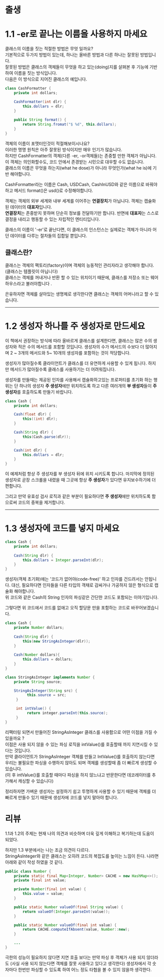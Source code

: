 # 출생

# 1.1 -er로 끝나는 이름을 사용하지 마세요

클래스의 이름을 짓는 적절한 방법은 무엇 일까요?  
기본적으로 두가지 방법이 있는데, 하나는 올바른 방법과 다른 하나는 잘못된 방법입니다.  
잘못된 방법은 클래스의 객체들이 무엇을 하고 있는(doing)지를 살펴본 후 기능에 기반하여 이름을 짓는 방식입니다.  
다음은 이 방식으로 지어진 클래스의 예입니다.

```java
class CashFormatter { 
    private int dollars;

    CashFormatter(int dlr) { 
        this.dollars = dlr;
    }
    
    public String format() {
        return String.fromat("$ %d", this.dollars);
    }
}
```

객체의 이름이 포맷터인것이 적절해보이시나요?  
이러한 명명 원칙은 아주 잘못된 방식이지만 매우 인기가 많습니다.  
하지만 CashFormatter의 객체(다른 -er, -or객체들)는 존중할 만한 객체가 아닙니다. 이 객체는 의인화할수도, 코드 안에서 존경받는 시민으로 대우할 수도 없습니다.  
클래스의 이름은 무엇을 하는지(what he dose)가 아니라 무엇인가(what he is)에 기반 해야합니다.

CashFormatter라는 이름은 Cash, USDCash, CashInUSD와 같은 이름으로 바꿔야 하고 메서드 format()은 usd()로 수정해야합니다.

객체는 객체의 외부 세계와 내부 세계를 이어주는 **연결장치**가 아닙니다. 객체는 캡슐화된 데이터의 **대표자**입니다.  
**연결장치**는 존중받지 못하며 단순히 정보를 전달하기만 합니다. 반면에 **대표자**는 스스로 결정을 내리고 행동할 수 있는 자립적인 엔티티입니다.

클래스의 이름이 '-er'로 끝난다면, 이 클래스의 인스턴스는 실제로는 객체가 아니라 어던 데이터를 다루는 절차들의 집합일 뿐입니다.

## 클래스란?

클래스는 객체의 팩토리(factory)이며 객체의 능동적인 관리자라고 생각해야 합니다. (클래스는 템플릿이 아닙니다)  
클래스는 객체를 꺼내거나 반환 할 수 있는 위치이기 때문에, 클래스를 저장소 또는 웨어하우스라고 불러야합니다 .

은유하자면 객체를 살아있는 생명체로 생각한다면 클래스는 객체의 어머니라고 할 수 있습니다. 

---

# 1.2 생성자 하나를 주 생성자로 만드세요

이 책에서 권장하는 방식에 따라 올바르게 클래스를 설계한다면, 클래스는 많은 수의 생성자와 적은 수의 메서드를 포함할 것입니다. 생성자의 수가 메서드의 수보다 더 많아지며 2 ~ 3개의 메서드와 5~ 10개의 생성자를 포함하는 것이 적당합니다.

생성자가 많아질수록 클라이언트가 클래스를 더 유연하게 사용할 수 있게 됩니다. 하지만 메서드가 많아질수록 클래스를 사용하기는 더 어려워집니다.

생성자를 만들때는 제공된 인자를 사용해서 캡슐화하고있는 프로퍼티를 초기화 하는 행위는 단 하나의 생성자 **주 생성자**에만 위치하도록 하고 다른 여러개의 **부 생성자**들이 **주 생성자**를 호출하도록 만들기 바랍니다.

```java
class Cash { 
    private int dollars;

    Cash(float dlr) { 
        this((int) dlr);
    }

    Cash(String dlr) {
        this(Cash.parse(dlr));
    }

    Cash(int dlr) { 
        this.dollars = dlr;
    }
}
```

이 예제처럼 항상 주 생성자를 부 생성자 뒤에 위치 시키도록 합니다. 마지막에 정의된 생성자로 곧장 스크롤을 내렸을 때 그곳에 항상 **주 생성자**가 있다면 유지보수하기에 더 편합니다.  

그리고 만약 유효성 검사 로직과 같은 부분이 필요하다면 **주 생성자**에만 위치하도록 함으로써 코드의 중복을 제거합니다.

---

# 1.3 생성자에 코드를 넣지 마세요

```java
class Cash { 
    private int dollars;
    
    Cash(String dlr) {
        this.dollars = Integer.parseInt(dlr); 
    }
}
```

생성자(객체 초기화)에는 '코드가 없어야(code-free)' 하고 인자를 건드려서는 안됩니다. 대신, 필요하다면 인자들을 다른 타입의 객채로 감싸거나 가공하지 않은 형식으로 캡슐화 해야합니다.  
위 코드와 같은 Cash의 String 인자의 파싱같은 간단한 코드도 포함되는 이야기입니다.

그렇다면 위 코드에서 코드를 없애고 오직 할당문 만을 포함하는 코드로 바꾸어보겠습니다.

```java
class Cash { 
    private Number dollars;
    
    Cash(String dlr) {
        this(new StringAsInteger(dlr)); 
    }
    
    Cash(Number dollars){
        this.dollars = dollars; 
    }
}

class StringAsInteger implements Number { 
    private String source;

    StringAsInteger(String src) {
          this.source = src;
     }

     int intValue() {
          return integer.parseInt(this.source);
     }
}
```

리팩터링 되면서 만들어진 StringAsInteger 클래스를 사용함으로 어떤 이점을 가질 수 있을까요 ?  
이점은 사용 되지 않을 수 있는 파싱 로직을 intValue()를 호출할때 까지 지연시킬 수 있다는 것입니다.  
만약 클라이언트가 StringAsInteger 객체를 만들고 IntValue()를 호출하지 않는다면 우리는 불필요한 파싱을 수행하지 않아도 되며 객체를 생성할때 좀 더 빠르게 생성할 수 있습니다.  
(이 후 intValue()를 호출할 때마다 파싱을 하지 않느냐고 반문한다면 데코레이터를 추가해서 캐싱할 수 있습니다)

정리하자면 가벼운 생성자는 설정하기 쉽고 투명하게 사용할 수 있기 때문에 객체를 더 빠르게 만들수 있기 때문에 생성자에 코드를 넣지 말아야 합니다.

# 리뷰

1.1과 1.2의 주제는 현재 나의 의견과 비슷하며 더욱 깊게 이해하고 복기하는데 도움이 되었다.

하지만 1.3 부분에서는 나는 조금 의견이 다르다.  
StringAsInteger와 같은 클래스는 오히려 코드의 복잡도를 높이는 느낌이 든다. 나라면 아래와 같이 작성 하였을 것 같다.

```java
public class Number {
    private static final Map<Integer, Number> CACHE = new HashMap<>();
    private final int value;

    private Number(final int value) {
        this.value = value;
    }

    public static Number valueOf(final String value) {
        return valueOf(Integer.parseInt(value));
    }

    public static Number valueOf(final int value) {
        return CACHE.computeIfAbsent(value, Number::new);
    }

    ...
}
```

극한의 성능이 필요하지 않다면 지연 호출 보다는 만약 파싱 후 객체가 사용 되지 않더라도 (사실 사용 되지 않는다면 객체를 잘못 사용하고 있다고 생각한다) 생성자에서 각 숫자마다 한번만 파싱할 수 있도록 하여 어느 정도 타협을 볼 수 있지 않을까 생각한다.

